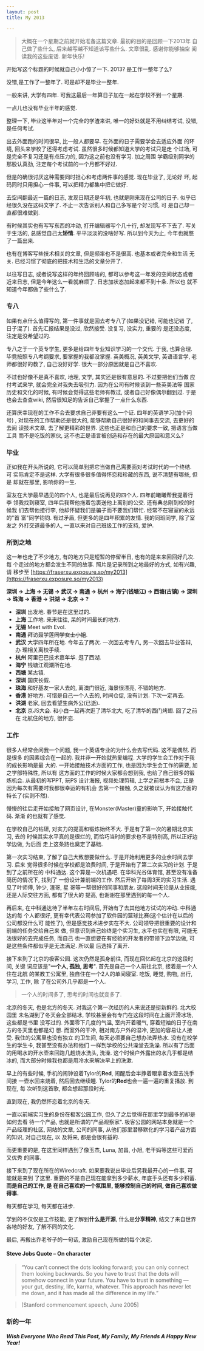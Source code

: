 ```yaml
---
layout: post
title: My 2013

---
```


> 大概在一个星期之前就开始准备这篇文章. 最初的目的是回顾一下2013年
自己做了些什么, 后来越写越不知道该写些什么. 文章很乱. 感谢你能够抽空
阅读我的这些废话. 新年快乐!

开始写这个标题的时候就自己小小惊了一下. 2013? 是工作一整年了么?

没错,是工作了一整年了. 可是却不是毕业一整年.

一般来讲, 大学有四年. 可我这最后一年算日子加在一起在学校不到一个星期.

一点儿也没有毕业半年的感觉.

整理一下, 毕业这半年对一个完全的学渣来讲, 唯一的好处就是不用纠结考试,
没错, 是任何考试.

出去外面跑的时间很早, 比一般人都要早. 在外面的日子需要学会去适应外面
的环境, 回头来学校了还得考虑考试. 虽然很多时候都知道大学的考试只是走
个过场, 可是完全不复习还是有点压力的, 因为这之前也没有学习. 加之周围
学霸级别同学的那股认真劲, 注定每个考试前的一个月都不好过.

但是的确很讨厌这种需要同时担心和考虑两件事的感觉. 现在毕业了, 无论好
坏, 起码同时只用担心一件事, 可以把精力都集中把它做好.

去空间翻最近一篇的日志, 发现日期还是年初, 也就是刚来现在公司的日子.
似乎已经很久没在这码文字了. 不止一次告诉别人和自己多写是个好习惯, 可
是自己却一直都很难做到.

有时候其实也有写写东西的冲动, 打开编辑器写个几十行, 却发现写不下去了.
写关于生活的, 总感觉自己太**矫情**. 平平淡淡的没啥好写. 所以到今天为止,
今年也就憋了一篇出来.

也有在博客写些技术相关的文章, 但是频率也不是很高. 也基本或者完全和生活
无关. 已经习惯了彻底的把技术和生活的文章分开了.

以往写日志, 或者说写这样的年终回顾啥的, 都可以参考这一年发的空间状态或者
近来日志, 但是今年这么一看就麻烦了. 日志加状态加起来都不到十条. 所以也
就不知道今年都做了些什么了.

### 专八

如果有点什么值得写的, 第一件事就是回去考专八了(如果没记错, 可能也记错
了, 日子混了). 首先汇报结果是没过, 欣然接受. 没复习, 没实力, 重要的
是还没态度, 注定是没希望过的.

专八之于一个英专学生, 更多是给四年专业知识学习的一个交代. 于我, 也算合理.
毕竟按照专八考纲要求, 要掌握的我都没掌握. 英美概况, 英美文学, 英语语言学,
老师都很好的教了, 自己没好好学. 很大一部分原因就是自己不喜欢.

不过也好像不是真不喜欢, 地理, 文学, 其实还是很有意思的. 不过要把他们当做
应付考试来学, 就会完全对我失去吸引力. 因为在公司有时候谈到一些英美法等
国家历史和文化的时候, 有时候会觉得这些老师有教过, 或者自己好像偶尔翻到过.
于是也会去查查wiki, 然后很知足的告诉自己掌握了一点什么东西.

还算庆幸现在的工作不会去要求自己非要有这么一个证. 四年的英语学习(加个问号)
, 对现在的工作帮助还是很大的, 能够帮助自己很好的和同事去交流, 去更好的去阅
读技术文章, 去了解更精彩的世界. 这些也正是和自己的要求一致, 把语言当做工具
而不是吃饭的家伙, 这不也正是语言被创造和存在的最大原因和意义么?

### 毕业

正如我在开头所说的, 它可以简单到把它当做自己需要面对考试时代的一个终结. 可
实际肯定不是这样. 大学有很多很多值得怀恋和珍藏的东西, 说不清楚有哪些, 但是
却就在那里, 影响你的一生.

室友在大学最早遇见的四个人, 也是最后说再见的四个人. 四年前曦曦帮我提着行李
领我找到寝室, 四年后我帮他拖着包裹送他上离别的公交. 还有典总刚到校的时候我
们去帮他接行李, 他却怀疑我们是骗子而不要我们帮忙. 经常不在寝室的永远的"首
富"同学钧钧. 有过矛盾, 但更多的是四年积累的友情. 我的同班同学, 除了室友之
外打交道最多的人, 一直以来对自己班级工作的支持, 爱护.

### 所到之地

这一年也走了不少地方, 有的地方只是短暂的停留半日, 也有的是来来回回好几次. 每
个走过的地方都会发生不同的故事. 照片是记录所到之地最好的方式, 如有兴趣, 请
移步至 [https://fraserxu.exposure.so/my2013](https://fraserxu.exposure.so/my2013)

**深圳 -> 上海 -> 无锡 -> 武汉 -> 南通 -> 杭州 -> 海宁(钱塘江) -> 西塘(古镇)
-> 深圳 -> 珠海 -> 香港 -> 洪湖 -> 北京 -> ?**

* **深圳** 出发地. 春节是在这里过的.
* **上海** 工作地. 来来往往, 呆的时间最长的地方.
* **无锡** Meet with Evol.
* **南通** 拜访聂学莲<del>同学</del><del>女士</del><del>小姐</del>.
* **武汉** 大学四年所在地. 今年去了两次. 一次回去考专八, 另一次回去毕业答辩, 办
理相关离校手续.
* **杭州** 阿里巴巴技术嘉年华. 逛了西湖.
* **海宁** 钱塘江观潮所在地.
* **西塘** 某古镇.
* **深圳** 国庆长假.
* **珠海** 和好基友一家人去的, 离澳门很近, 海景很漂亮, 不错的地方.
* **香港** 好地方. 可惜是自己一个人去的, 时间仓促, 没有计划. 下次一定再去.
* **洪湖** 老家, 回去看望生病外公(已逝).
* **北京** 京JS大会. 和小白一起再次逛了清华北大, 吃了清华的西门烤翅. 回了之前在
北航住的地方, 很怀恋.

### 工作

很多人经常会问我一个问题, 我一个英语专业的为什么会去写代码. 这不是偶然. 而是很多
的因素综合在一起的. 我并非一开始就热爱编程. 大学的学生会工作对于我的成长影响是最
大的. 一开始接触技术方面的工作, 也是因为学生会工作的需要, 加之学部特殊性, 所以有
这方面的工作的时候大家都会想到我, 也给了自己很多的锻炼机会. 从最初的写PPT, 玩PS
设计海报, 视频处理剪辑, 上学之前根本不会, 正是因为每次有需要时我都很幸运的有机会
去第一个接触, 久之就被误认为有这方面的特长了(实则不然).

慢慢的往后走开始接触了网页设计, 在Monster(Master)童的影响下, 开始接触代码. 渐渐
的也就有了感觉.

在学校自己的钻研, 对实力的提高和锻炼始终不大. 于是有了第一次的暑期北京实习, 去的
时候其实水平真的是很烂的, 而恰巧当时的要求也不是特别高, 所以正好边学边做, 为后面
走上这条路也奠定了基础.

第一次实习结束, 了解了自己大致想要做什么. 于是开始利用更多的业余时间去学习. 后来
觉得很多时候在学校都是浪费时间, 于是开始有了第二次实习的计划. 于是到了之前所在的
中科通达. 这个算是一次机遇吧. 在华科光谷体育馆, 甚至没有准备简历的情况下, 找到了
一份设计兼前端的工作. 然后开始了每周3天的实习生活. 遇见了叶师傅, 钟少, 渣哥, 星
哥等一帮很好的同事和朋友. 这段时间无论是从业技能, 还是人际交往方面, 都有了很大的
提高, 也谢谢在那里遇到的每一个人.

再后来, 在中科通达待了半年左右时间后, 开始有了去其他地方试试的冲动. 中科通达的每
个人都很好, 更有幸代表公司参加了软件园的篮球比赛(这个估计在以后的公司都没什么可
能性了), 但是感觉技术进步实在不大. 公司领导把很重要的设计和前端的任务交给自己来
做, 但意识到自己始终是个实习生, 水平也实在有限, 可能无法很好的去完成任务, 而自己
也一直想要在有经验的开发者的带领下边学边做, 可是这些条件都似乎是无法满足. 所以最
后选择了离开.

接下来到了北京的极客公园. 这次仍然是孤身前往, 而现在回忆起在北京的这段时间, 关键
词应该是"**一个人, 孤独, 思考**". 首先是自己一个人前往北京, 接着是一个人住在北航
的某教工公寓里, 独自住在一个2人的单间寝室. 吃饭, 睡觉, 购物, 出行, 学习, 工作, 除
了在公司外几乎都是一个人.

> 一个人的时间多了, 思考的时间也就变多了.

北京的冬天, 也是北方的冬天. 对我这个第一次经历的人来说还是挺新鲜的. 北大校园里
未名湖到了冬天会全部结冰, 学校甚至会有专门在这段时间在上面开滑冰场, 这些都是书里
没写过的. 外面零下几度的气温, 室内开着暖气, 穿着短袖的日子在南方的冬天里也都是幻
想. 而室外的干冷, 相对南方户外的湿冷, 更加的容易让人接受. 我住的公寓里也没有独立
的卫生间, 每天必须要自己想办法弄热水. 没有在校学生的学生卡, 我甚至没有办法和他们
一样到学校的公共澡堂去洗澡. 所以有了后面的用喝水的开水壶来回跑几趟烧水洗头, 洗澡.
这个时候户外露出的水几乎都是结冰的, 而大部分时候我也都是用冷水来解决早上的洗漱.

早上的有些时候, 手机的闹钟设着Tylor的**Red**, 闹醒后会半挣着眼拿着水壶去洗手间接
一壶水回来烧着, 然后回去继续睡. Tylor的**Red**也会一遍一遍的重复播放. 到现在, 每
次听到这首歌, 都会想起那段时光.

直到现在, 我仍然怀恋着北京的冬天.

一直以前端实习生的身份在极客公园工作, 但久了之后觉得在那里学到最多的却是如何去看
待一个产品, 也就是所谓的"产品观察家". 极客公园的网站本身就是一个产品经理的社区,
网站的文章, 公司的同事, 从他们那里潜移默化的学习着产品方面的知识, 对自己现在, 以
及将来, 都是会很有益的.

而更重要的是, 在这里同样遇到了像玉杰, Luna, 加昌, 小旭, 老干妈等这些可爱而又优秀
的同事.

接下来到了现在所在的Wiredcraft. 如果要我说出毕业后另我最开心的一件事, 可能就是来到
了这里. 重要的不是自己现在能拿到多少薪水, 年底手头还有多少积蓄. **而是自己的工作, 是
在自己喜欢的一个氛围里, 能够控制自己的时间, 做自己喜欢做得事.**

每天都在学习, 每天都在进步.

学到的不仅仅是工作技能, 更了解到**什么是开源**, 什么是**分享精神**, 结交了来自世界
各地的好友, 了解不同的文化.

最后, 再搬出乔老爷子的一句话, 激励自己现在所做的每个决定.

#### Steve Jobs Quote – On character

> “You can’t connect the dots looking forward; you can only connect them looking 
backwards. So you have to trust that the dots will somehow connect in your future.
You have to trust in something — your gut, destiny, life, karma, whatever. This 
approach has never let me down, and it has made all the difference in my life.”

> [Stanford commencement speech, June 2005]

### 新的一年


#### <i>Wish Everyone Who Read This Post, My Family, My Friends A Happy New Year!</i>

